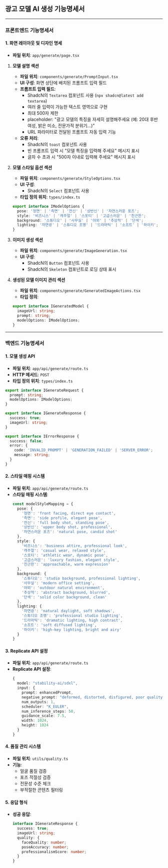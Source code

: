 ## 광고 모델 AI 생성 기능명세서

---

### 프론트엔드 기능명세서

#### 1. 화면 레이아웃 및 디자인 명세

- **파일 위치**: `app/generate/page.tsx`

1. **모델 설명 섹션**
   - **파일 위치**: `components/generate/PromptInput.tsx`
   - **UI 구성**: 화면 상단에 배치된 프롬프트 입력 필드
   - **프롬프트 입력 필드**:
     - ShadcN의 `Textarea` 컴포넌트 사용 (`npx shadcn@latest add textarea`)
     - 여러 줄 입력이 가능한 텍스트 영역으로 구현
     - 최대 500자 제한
     - placeholder: "광고 모델의 특징을 자세히 설명해주세요 (예: 20대 후반 여성, 밝은 미소, 전문가적 분위기...)"
     - URL 파라미터로 전달된 프롬프트 자동 입력 기능
   - **오류 처리**: 
     - ShadcN의 `toast` 컴포넌트 사용
     - 빈 프롬프트 입력 시 "모델 특징을 입력해 주세요" 메시지 표시
     - 글자 수 초과 시 "500자 이내로 입력해 주세요" 메시지 표시

2. **모델 스타일 옵션 섹션**
   - **파일 위치**: `components/generate/StyleOptions.tsx`
   - **UI 구성**:
     - ShadcN의 `Select` 컴포넌트 사용
   - **타입 정의 위치**: `types/index.ts`
   ```typescript
   export interface IModelOptions {
     pose: '정면' | '측면' | '전신' | '상반신' | '자연스러운 포즈';
     style: '비즈니스' | '캐주얼' | '스포티' | '고급스러운' | '친근한';
     background: '스튜디오' | '사무실' | '야외' | '추상적' | '단색';
     lighting: '자연광' | '스튜디오 조명' | '드라마틱' | '소프트' | '하이키';
   }
   ```

3. **이미지 생성 섹션**
   - **파일 위치**: `components/generate/ImageGeneration.tsx`
   - **UI 구성**:
     - ShadcN의 `Button` 컴포넌트 사용
     - ShadcN의 `Skeleton` 컴포넌트로 로딩 상태 표시

4. **생성된 모델 이미지 관리 섹션**
   - **파일 위치**: `components/generate/GeneratedImageActions.tsx`
   - **타입 정의**:
   ```typescript
   export interface IGeneratedModel {
     imageUrl: string;
     prompt: string;
     modelOptions: IModelOptions;
   }
   ```

---

### 백엔드 기능명세서

#### 1. 모델 생성 API

- **파일 위치**: `app/api/generate/route.ts`
- **HTTP 메서드**: `POST`
- **타입 정의 위치**: `types/index.ts`
```typescript
export interface IGenerateRequest {
  prompt: string;
  modelOptions: IModelOptions;
}

export interface IGenerateResponse {
  success: true;
  imageUrl: string;
}

export interface IErrorResponse {
  success: false;
  error: {
    code: 'INVALID_PROMPT' | 'GENERATION_FAILED' | 'SERVER_ERROR';
    message: string;
  }
}
```

#### 2. 스타일 매핑 시스템

- **파일 위치**: `app/api/generate/route.ts`
- **스타일 매핑 시스템**:
  ```typescript
  const modelStyleMapping = {
    pose: {
      '정면': 'front facing, direct eye contact',
      '측면': 'side profile, elegant pose',
      '전신': 'full body shot, standing pose',
      '상반신': 'upper body shot, professional',
      '자연스러운 포즈': 'natural pose, candid shot'
    },
    style: {
      '비즈니스': 'business attire, professional look',
      '캐주얼': 'casual wear, relaxed style',
      '스포티': 'athletic wear, dynamic pose',
      '고급스러운': 'luxury fashion, elegant style',
      '친근한': 'approachable, warm expression'
    },
    background: {
      '스튜디오': 'studio background, professional lighting',
      '사무실': 'modern office setting',
      '야외': 'outdoor natural environment',
      '추상적': 'abstract background, blurred',
      '단색': 'solid color background, clean'
    },
    lighting: {
      '자연광': 'natural daylight, soft shadows',
      '스튜디오 조명': 'professional studio lighting',
      '드라마틱': 'dramatic lighting, high contrast',
      '소프트': 'soft diffused lighting',
      '하이키': 'high-key lighting, bright and airy'
    }
  }
  ```

#### 3. Replicate API 설정

- **파일 위치**: `app/api/generate/route.ts`
- **Replicate API 설정**:
  ```typescript
  {
    model: "stability-ai/sdxl",
    input: {
      prompt: enhancedPrompt,
      negative_prompt: "deformed, distorted, disfigured, poor quality, bad anatomy, watermark, signature, blurry",
      num_outputs: 1,
      scheduler: "K_EULER",
      num_inference_steps: 50,
      guidance_scale: 7.5,
      width: 1024,
      height: 1024
    }
  }
  ```

#### 4. 품질 관리 시스템

- **파일 위치**: `utils/quality.ts`
- **기능**:
  - 얼굴 품질 검증
  - 포즈 적절성 검증
  - 전문성 수준 체크
  - 부적절한 콘텐츠 필터링

#### 5. 응답 형식

- **성공 응답**:
  ```typescript
  interface IGenerateResponse {
    success: true;
    imageUrl: string;
    quality: {
      faceQuality: number;
      poseAccuracy: number;
      professionalismScore: number;
    }
  }
  ``` 